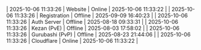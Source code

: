 | 2025-10-06 11:33:26 | Website | Online | 2025-10-06 11:33:22 |
| 2025-10-06 11:33:26 | Registration | Offline | 2025-09-09 16:40:23 |
| 2025-10-06 11:33:26 | Auth Server | Offline | 2025-08-18 09:33:31 |
| 2025-10-06 11:33:26 | Kezan (PvE) | Offline | 2025-08-03 17:58:02 |
| 2025-10-06 11:33:26 | Gurubashi (PvP) | Offline | 2025-08-23 21:44:06 |
| 2025-10-06 11:33:26 | Cloudflare | Online | 2025-10-06 11:33:22 |
